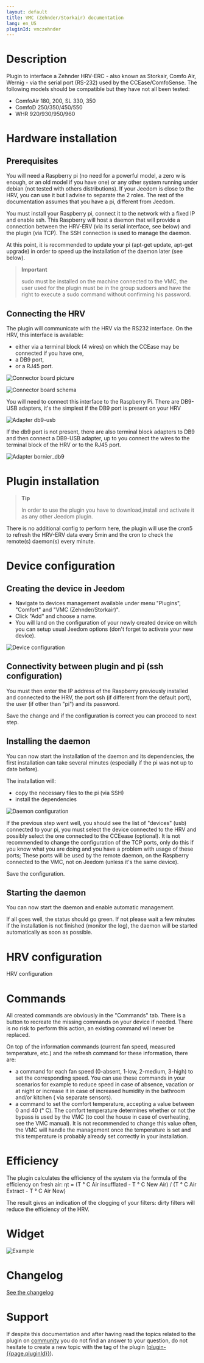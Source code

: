 ```yaml
---
layout: default
title: VMC (Zehnder/Storkair) documentation
lang: en_US
pluginId: vmczehnder
---
```


# Description

Plugin to interface a Zehnder HRV-ERC - also known as Storkair, Comfo Air, Wernig - via the serial port (RS-232) used by the CCEase/ComfoSense.
The following models should be compatible but they have not all been tested:

- ComfoAir 180, 200, SL 330, 350
- ComfoD 250/350/450/550
- WHR 920/930/950/960

# Hardware installation

## Prerequisites

You will need a Raspberry pi (no need for a powerful model, a zero w is enough, or an old model if you have one) or any other system running under debian (not tested with others distributions).
If your Jeedom is close to the HRV, you can use it but I advise to separate the 2 roles.
The rest of the documentation assumes that you have a pi, different from Jeedom.

You must install your Raspberry pi, connect it to the network with a fixed IP and enable ssh.
This Raspberry will host a daemon that will provide a connection between the HRV-ERV (via its serial interface, see below) and the plugin (via TCP). The SSH connection is used to manage the daemon.

At this point, it is recommended to update your pi (apt-get update, apt-get upgrade) in order to speed up the installation of the daemon later (see below).

> **Important**
>
> sudo must be installed on the machine connected to the VMC, the user used for the plugin must be in the group sudoers and have the right to execute a sudo command without confirming his password.

## Connecting the HRV

The plugin will communicate with the HRV via the RS232 interface. On the HRV, this interface is available:

- either via a terminal block (4 wires) on which the CCEase may be connected if you have one,
- a DB9 port,
- or a RJ45 port.

![Connector board picture](../images/connectorBoard_picture.jpg "Connector board picture")

![Connector board schema](../images/connectorBoard_schema.png "Connector board schema")

You will need to connect this interface to the Raspberry Pi.
There are DB9-USB adapters, it's the simplest if the DB9 port is present on your HRV

![Adapter db9-usb](../images/db9_usb_adaptor.jpg "Adapter db9-usb")

If the db9 port is not present, there are also terminal block adapters to DB9 and then connect a DB9-USB adapter, up to you connect the wires to the terminal block of the HRV or to the RJ45 port.

![Adapter bornier_db9](../images/bornier_db9_adaptor.jpg "Adapter bornier_db9")

# Plugin installation

> **Tip**
>
> In order to use the plugin you have to download,install and activate it as any other Jeedom plugin.

There is no additional config to perform here, the plugin will use the cron5 to refresh the HRV-ERV data every 5min and the cron to check the remote(s) daemon(s) every minute.

# Device configuration

## Creating the device in Jeedom

- Navigate to devices management available under menu "Plugins", "Comfort" and "VMC (Zehnder/Storkair)".
- Click "Add" and choose a name.
- You will land on the configuration of your newly created device on witch you can setup usual Jeedom options (don't forget to activate your new device).

![Device configuration](../images/equip_config.png "Device configuration")

## Connectivity between plugin and pi (ssh configuration)

You must then enter the IP address of the Raspberry previously installed and connected to the HRV, the port ssh (if different from the default port), the user (if other than "pi") and its password.

Save the change and if the configuration is correct you can proceed to next step.

## Installing the daemon

You can now start the installation of the daemon and its dependencies, the first installation can take several minutes (especially if the pi was not up to date before).

The installation will:

- copy the necessary files to the pi (via SSH)
- install the dependencies

![Daemon configuration](../images/daemon_config.png "Daemon configuration")

If the previous step went well, you should see the list of "devices" (usb) connected to your pi, you must select the device connected to the HRV and possibly select the one connected to the CCEease (optional).
It is not recommended to change the configuration of the TCP ports, only do this if you know what you are doing and you have a problem with usage of these ports; These ports will be used by the remote daemon, on the Raspberry connected to the VMC, not on Jeedom (unless it's the same device).

Save the configuration.

## Starting the daemon

You can now start the daemon and enable automatic management.

If all goes well, the status should go green. If not please wait a few minutes if the installation is not finished (monitor the log), the daemon will be started automatically as soon as possible.

# HRV configuration

HRV configuration

# Commands

All created commands are obviously in the "Commands" tab.
There is a button to recreate the missing commands on your device if needed. There is no risk to perform this action, an existing command will never be replaced.

On top of the information commands (current fan speed, measured temperature, etc.) and the refresh command for these information, there are:

- a command for each fan speed (0-absent, 1-low, 2-medium, 3-high) to set the corresponding speed.
You can use these commands in your scenarios for example to reduce speed in case of absence, vacation or at night or increase it in case of increased humidity in the bathroom and/or kitchen ( via separate sensors).
- a command to set the comfort temperature, accepting a value between 0 and 40 (° C). The comfort temperature determines whether or not the bypass is used by the VMC (to cool the house in case of overheating, see the VMC manual). It is not recommended to change this value often, the VMC will handle the management once the temperature is set and this temperature is probably already set correctly in your installation.

# Efficiency

The plugin calculates the efficiency of the system via the formula of the efficiency on fresh air: ηt = (T ° C Air insufflated - T ° C New Air) / (T ° C Air Extract - T ° C Air New)

The result gives an indication of the clogging of your filters: dirty filters will reduce the efficiency of the HRV.

# Widget

![Example](../images/widget.png "Example")

# Changelog

[See the changelog](./changelog)

# Support

If despite this documentation and after having read the topics related to the plugin on [community]({{site.forum}}/tags/plugin-{{page.pluginId}}) you do not find an answer to your question, do not hesitate to create a new topic with the tag of the plugin ([plugin-{{page.pluginId}}]({{site.forum}}/tags/plugin-{{page.pluginId}})).
